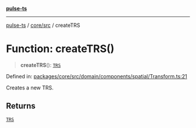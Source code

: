 [**pulse-ts**](../../../README.md)

***

[pulse-ts](../../../README.md) / [core/src](../README.md) / createTRS

# Function: createTRS()

> **createTRS**(): [`TRS`](../interfaces/TRS.md)

Defined in: [packages/core/src/domain/components/spatial/Transform.ts:21](https://github.com/jlehett/pulse-ts/blob/4869ef2c4af7bf37d31e2edd2d6d1ba148133fb2/packages/core/src/domain/components/spatial/Transform.ts#L21)

Creates a new TRS.

## Returns

[`TRS`](../interfaces/TRS.md)
